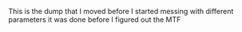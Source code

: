 This is the dump that I moved before I started messing with different parameters it was done before I figured out the MTF
